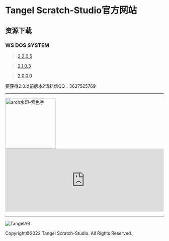 # Tangel Scratch-Studio官方网站

## 资源下载

### WS DOS SYSTEM

> [2.2.0.5](https://afdian.net/p/ec00b288ea1311eca8db52540025c377)

> [2.1.0.3](https://afdian.net/p/bcf77152ea1311eca15752540025c377)

> [2.0.0.0](https://afdian.net/p/12e49542ea1211ec86ed52540025c377)

要获得2.0以前版本?请私信QQ：3627525769

***

<img width="160" alt="arch水印-紫色字" src="https://user-images.githubusercontent.com/91039316/166202842-59b79d17-086f-408d-8634-b779db164080.png">

<iframe id="afdian_leaflet_TangelStudio" src="https://afdian.net/leaflet?slug=TangelStudio" width="100%" scrolling="no" height="200" frameborder="0"></iframe><script>document.body.clientWidth< 700 ? document.getElementById("afdian_leaflet_TangelStudio").width = "100%" : document.getElementById("afdian_leaflet_TangelStudio").width = "640"</script>

***
  
![TangelAB](https://user-images.githubusercontent.com/91039316/173221445-198afbbd-39a2-49cd-83f2-4bd5af9ff75f.png)

Copyright©2022 Tangel Scratch-Studio. All Rights Reserved.
